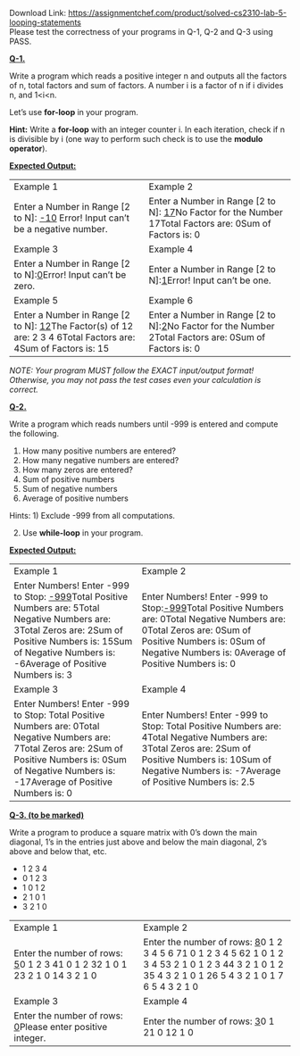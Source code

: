 Download Link: https://assignmentchef.com/product/solved-cs2310-lab-5-looping-statements
<br>
Please test the correctness of your programs in Q-1, Q-2 and Q-3 using PASS.

<strong><u>Q-1.</u></strong><em> </em>

Write a program which reads a positive integer n and outputs all the factors of n, total factors and sum of factors. A number i is a factor of n if i divides n, and 1&lt;i&lt;n.




Let’s use <strong>for-loop</strong> in your program.




<strong>Hint:</strong> Write a <strong>for-loop</strong> with an integer counter i. In each iteration, check if n is divisible by i (one way to perform such check is to use the <strong>modulo operator</strong>).

<em> </em>

<strong><u>Expected Output:</u></strong>

<strong><em> </em></strong>

<table width="0">

 <tbody>

  <tr>

   <td width="289">Example 1</td>

   <td width="318">Example 2</td>

  </tr>

  <tr>

   <td width="289">Enter a Number in Range [2 to N]: <u>-10</u> <em> </em>Error! Input can’t be a negative number.</td>

   <td width="318">Enter a Number in Range [2 to N]: <u>17</u>No Factor for the Number 17Total Factors are: 0Sum of Factors is: 0</td>

  </tr>

  <tr>

   <td width="289">Example 3</td>

   <td width="318">Example 4</td>

  </tr>

  <tr>

   <td width="289">Enter a Number in Range [2 to N]:<u>0</u>Error! Input can’t be zero.</td>

   <td width="318">Enter a Number in Range [2 to N]:<u>1</u>Error! Input can’t be one.</td>

  </tr>

  <tr>

   <td width="289">Example 5</td>

   <td width="318">Example 6</td>

  </tr>

  <tr>

   <td width="289">Enter a Number in Range [2 to N]: <u>12</u>The Factor(s) of 12 are: 2 3 4 6Total Factors are: 4Sum of Factors is: 15 </td>

   <td width="318">Enter a Number in Range [2 to N]:<u>2</u>No Factor for the Number 2Total Factors are: 0Sum of Factors is: 0 </td>

  </tr>

 </tbody>

</table>

<strong> </strong>

<em>NOTE: Your program MUST follow the EXACT input/output format! Otherwise, you may not pass the test cases even your calculation is correct.</em>







<strong><u>Q-2.</u></strong>

<em> </em>

Write a program which reads numbers until -999 is entered and compute the following.

<ol>

 <li>How many positive numbers are entered?</li>

 <li>How many negative numbers are entered?</li>

 <li>How many zeros are entered?</li>

 <li>Sum of positive numbers</li>

 <li>Sum of negative numbers</li>

 <li>Average of positive numbers</li>

</ol>




Hints:  1) Exclude -999 from all computations.

2) Use <strong>while-loop</strong> in your program.




<strong><em> </em></strong>

<strong><u>Expected Output:</u></strong>

<strong><em> </em></strong>

<table width="0">

 <tbody>

  <tr>

   <td width="289">Example 1</td>

   <td width="348">Example 2</td>

  </tr>

  <tr>

   <td width="289">Enter Numbers! Enter -999 to Stop:<em> </em><em> </em><em> </em><u>-999</u>Total Positive Numbers are: 5Total Negative Numbers are: 3Total Zeros are: 2Sum of Positive Numbers is: 15Sum of Negative Numbers is: -6Average of Positive Numbers is: 3 </td>

   <td width="348">Enter Numbers! Enter -999 to Stop:<u>-999</u>Total Positive Numbers are: 0Total Negative Numbers are: 0Total Zeros are: 0Sum of Positive Numbers is: 0Sum of Negative Numbers is: 0Average of Positive Numbers is: 0</td>

  </tr>

  <tr>

   <td width="289">Example 3</td>

   <td width="348">Example 4</td>

  </tr>

  <tr>

   <td width="289">Enter Numbers! Enter -999 to Stop:<em> </em>Total Positive Numbers are: 0Total Negative Numbers are: 7Total Zeros are: 2Sum of Positive Numbers is: 0Sum of Negative Numbers is: -17Average of Positive Numbers is: 0 </td>

   <td width="348">Enter Numbers! Enter -999 to Stop:<em> </em>Total Positive Numbers are: 4Total Negative Numbers are: 3Total Zeros are: 2Sum of Positive Numbers is: 10Sum of Negative Numbers is: -7Average of Positive Numbers is: 2.5</td>

  </tr>

 </tbody>

</table>

<em> </em>




























<strong><u>Q-3. (to be marked)</u></strong>

<em> </em>

Write a program to produce a square matrix with 0’s down the main diagonal, 1’s in the entries just above and below the main diagonal, 2’s above and below that, etc.

<ul>

 <li>1 2 3 4</li>

 <li>0 1 2 3</li>

 <li>1 0 1 2</li>

 <li>2 1 0 1</li>

 <li>3 2 1 0</li>

</ul>







<table width="0">

 <tbody>

  <tr>

   <td width="289">Example 1</td>

   <td width="348">Example 2</td>

  </tr>

  <tr>

   <td width="289">Enter the number of rows: <u>5</u>0  1 2 3 41  0 1 2 32  1 0 1 23  2 1 0 14  3 2 1 0</td>

   <td width="348">Enter the number of rows: <u>8</u>0        1 2 3 4 5 6 71        0 1 2 3 4 5 62        1 0 1 2 3 4 53        2 1 0 1 2 3 44        3 2 1 0 1 2 35        4 3 2 1 0 1 26        5 4 3 2 1 0 1                              7 6 5 4 3 2 1 0</td>

  </tr>

  <tr>

   <td width="289">Example 3</td>

   <td width="348">Example 4</td>

  </tr>

  <tr>

   <td width="289">Enter the number of rows: <u>0</u>Please enter positive integer.</td>

   <td width="348">Enter the number of rows: <u>3</u>0  1 21  0 12  1 0</td>

  </tr>

 </tbody>

</table>


